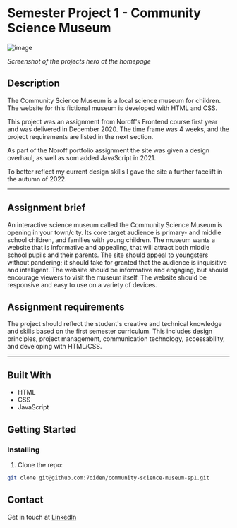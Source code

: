 # Semester Project 1 - Community Science Museum

![image](https://res.cloudinary.com/dhd2paq70/image/upload/v1668508833/csm-bergen_gi4z7d.jpg)

_Screenshot of the projects hero at the homepage_

## Description

The Community Science Museum is a local science museum for children. The website for this fictional museum is developed with HTML and CSS.

This project was an assignment from Noroff's Frontend course first year and was delivered in December 2020. The time frame was 4 weeks, and the project requirements are listed in the next section.

As part of the Noroff portfolio assignment the site was given a design overhaul, as well as som added JavaScript in 2021.

To better reflect my current design skills I gave the site a further facelift in the autumn of 2022.

<hr/>

## Assignment brief

An interactive science museum called the Community Science Museum is opening in your town/city. Its core target audience is primary- and middle school children, and families with young children. The museum wants a website that is informative and appealing, that will attract both middle school pupils and their parents. The site should appeal to youngsters without pandering; it should take for granted that the audience is inquisitive and intelligent. The website should be informative and engaging, but should encourage viewers to visit the museum itself. The website should be responsive and easy to use on a variety of devices.

## Assignment requirements

The project should reflect the student's creative and technical knowledge and skills based on the first semester curriculum. This includes design principles, project management, communication technology, accessability, and developing with HTML/CSS.

<hr/>

## Built With

- HTML
- CSS
- JavaScript

## Getting Started

### Installing

1. Clone the repo:

```bash
git clone git@github.com:7oiden/community-science-museum-sp1.git
```

## Contact

Get in touch at [LinkedIn](https://www.linkedin.com/in/tommy-j-16b56678/)
